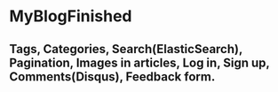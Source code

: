 # MyBlogFinished

## Tags, Categories, Search(ElasticSearch), Pagination, Images in articles, Log in, Sign up, Comments(Disqus), Feedback form.

